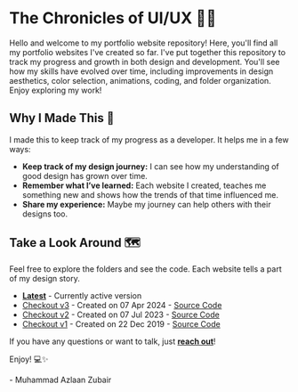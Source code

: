# The Chronicles of UI/UX 📖✨

Hello and welcome to my portfolio website repository! Here, you'll find all my portfolio websites I've created so far. I've put together this repository to track my progress and growth in both design and development. You'll see how my skills have evolved over time, including improvements in design aesthetics, color selection, animations, coding, and folder organization. Enjoy exploring my work!

## Why I Made This 🧭

I made this to keep track of my progress as a developer. It helps me in a few ways:

- **Keep track of my design journey:** I can see how my understanding of good design has grown over time.
- **Remember what I’ve learned:** Each website I created, teaches me something new and shows how the trends of that time influenced me.
- **Share my experience:** Maybe my journey can help others with their designs too.

## Take a Look Around 🗺️

Feel free to explore the folders and see the code. Each website tells a part of my design story.

- [**Latest**](https://mdazlaanzubair.com/) - Currently active version
- [Checkout v3](https://v3.mdazlaanzubair.com/) - Created on 07 Apr 2024 - [Source Code](https://github.com/mdazlaanzubair/the-chronicles-of-UI-UX/tree/v3)
- [Checkout v2](https://v2.mdazlaanzubair.com/) - Created on 07 Jul 2023 - [Source Code](https://github.com/mdazlaanzubair/the-chronicles-of-UI-UX/tree/v2)
- [Checkout v1](https://v1.mdazlaanzubair.com/) - Created on 22 Dec 2019 - [Source Code](https://github.com/mdazlaanzubair/the-chronicles-of-UI-UX/tree/v1)

If you have any questions or want to talk, just [**reach out**](https://www.linkedin.com/in/mdazlaanzubair/)!

Enjoy! 💻✨

\- Muhammad Azlaan Zubair